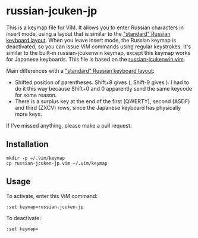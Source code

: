 russian-jcuken-jp
=================

This is a keymap file for ViM.
It allows you to enter Russian characters in insert mode, using a layout that is similar to the ["standard" Russian keyboard layout](http://en.wikipedia.org/wiki/JCUKEN).
When you leave insert mode, the Russian keymap is deactivated, so you can issue ViM commands using regular keystrokes.
It's similar to the built-in russian-jcukenwin keymap, except this keymap works for Japanese keyboards.
This file is based on the [russian-jcukenwin.vim](http://vim.cybermirror.org/runtime/keymap/russian-jcukenwin.vim).

Main differences with a ["standard" Russian keyboard layout](http://en.wikipedia.org/wiki/JCUKEN):

* Shifted position of parentheses. Shift+8 gives (, Shift-9 gives ). I had to do it this way because Shift+0 and 0 apparently send the same keycode for some reason.
* There is a surplus key at the end of the first (QWERTY), second (ASDF) and third (ZXCV) rows, since the Japanese keyboard has physically more keys.

If I've missed anything, please make a pull request.

Installation
------------

    mkdir -p ~/.vim/keymap
    cp russian-jcuken-jp.vim ~/.vim/keymap

Usage
-----

To activate, enter this ViM command:

    :set keymap=russian-jcuken-jp

To deactivate:

    :set keymap=
